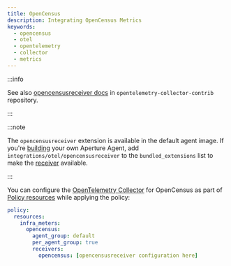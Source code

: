```yaml
---
title: OpenCensus
description: Integrating OpenCensus Metrics
keywords:
  - opencensus
  - otel
  - opentelemetry
  - collector
  - metrics
---
```


:::info

See also [opencensusreceiver docs][receiver] in
`opentelemetry-collector-contrib` repository.

:::

:::note

The `opencensusreceiver` extension is available in the default agent image. If
you're [building][build] your own Aperture Agent, add
`integrations/otel/opencensusreceiver` to the `bundled_extensions` list to make
the [receiver][receiver] available.

:::

You can configure the [OpenTelemetry Collector][opentelemetry-collector] for
OpenCensus as part of [Policy resources][policy-resources] while applying the
policy:

```yaml
policy:
  resources:
    infra_meters:
      opencensus:
        agent_group: default
        per_agent_group: true
        receivers:
          opencensus: [opencensusreceiver configuration here]
```

[build]: /reference/aperturectl/build/agent/agent.md
[receiver]:
  https://github.com/open-telemetry/opentelemetry-collector-contrib/tree/main/receiver/opencensusreceiver
[opentelemetry-collector]: /reference/configuration/spec.md#telemetry-collector
[policy-resources]: /reference/configuration/spec.md#resources
